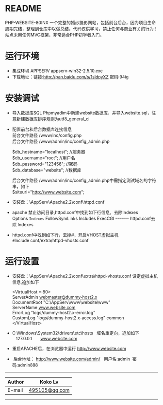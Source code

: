 
README
===========================
PHP-WEBSITE-80INX 一个完整的婚纱摄影网站，包括前台后台，因为项目生命周期完结，整理到仓库中以做总结，代码仅供学习，禁止任何与商业有关的行为！
站点未用任何MVC框架，非常适合PHP初学者入门。

运行环境
===========================
 * 集成环境 APPSERV appserv-win32-2.5.10.exe
 * 下载地址：链接:http://pan.baidu.com/s/1sldpyXZ  密码:94ig

安装调试
===========================
 * 导入数据库SQL Phpmyadim中新建website数据库，并导入website.sql，注意新建数据库排序规则为utf8_general_ci  
 
 * 配置前台和后台数据库连接信息  
 	前台文件路径 /www/inc/config.php  
	后台文件路径 /www/admin/inc/config_admin.php  
 
 	$db_hostname="localhost"; //服务器  
	$db_username="root"; //用户名  
	$db_password="123456"; //密码  
	$db_database="website"; //数据库  
	
	后台文件路径 /www/admin/inc/config_admin.php中需指定测试域名的字符串，如下  
	$siteurl="http://www.website.com";

 * 安装盘：\AppServ\Apache2.2\conf\httpd.conf  
 * apache 禁止访问目录,httpd.conf中找到如下行信息，去除Indexes  
	Options `Indexes` FollowSymLinks Includes ExecCGI ------- httpd.conf去除 Indexes   
	
 * httpd.conf中找到如下行，去掉#，开启VHOST虚拟主机  
		`#`Include conf/extra/httpd-vhosts.conf    
   
运行设置
=========================== 
 
 *  安装盘：\AppServ\Apache2.2\conf\extra\httpd-vhosts.conf 设定虚拟主机信息,追加如下
 
	\<VirtualHost *:80\>  
		ServerAdmin webmaster@dummy-host2.x  
		DocumentRoot "C:\AppServ\www\website\www"  
		ServerName www.website.com  
		ErrorLog "logs/dummy-host2.x-error.log"  
		CustomLog "logs/dummy-host2.x-access.log" common  
	\</VirtualHost\>  
	

 *  C:\Windows\System32\drivers\etc\hosts    域名重定向，追加如下  
    127.0.0.1       www.website.com

 *  重启APACHE后，在浏览器中运行 http://www.website.com
 *  后台地址： http://www.website.com/admin/   用户名:admin  密码:admin888 
****
	
|Author|Koko Lv|
|---|---
|E-mail|495105@qq.com

****

